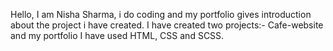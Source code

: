 Hello, I am Nisha Sharma, i do coding and my portfolio gives introduction about the project i have created.
I have created two projects:- Cafe-website and my portfolio
I have used HTML, CSS and SCSS.